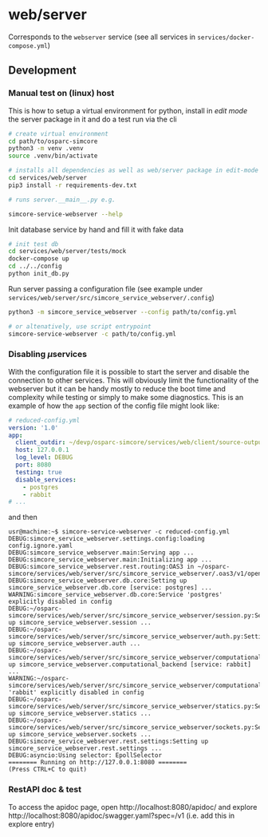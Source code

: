 # web/server

Corresponds to the ```webserver``` service (see all services in ``services/docker-compose.yml``)






## Development

### Manual test on (linux) host

This is how to setup a virtual environment for python, install in *edit mode* the server package
in it and do a test run via the cli
```bash
# create virtual environment
cd path/to/osparc-simcore
python3 -m venv .venv
source .venv/bin/activate

# installs all dependencies as well as web/server package in edit-mode
cd services/web/server
pip3 install -r requirements-dev.txt

# runs server.__main__.py e.g.

simcore-service-webserver --help
```

Init database service by hand and fill it with fake data
```bash
# init test db
cd services/web/server/tests/mock
docker-compose up
cd ../../config
python init_db.py
```

Run server passing a configuration file (see example under ``services/web/server/src/simcore_service_webserver/.config``)
```bash
python3 -m simcore_service_webserver --config path/to/config.yml

# or altenatively, use script entrypoint
simcore-service-webserver -c path/to/config.yml
```

### Disabling $\mu$services

With the configuration file it is possible to start the server and disable the connection to other services. This will obviously limit the functionality of the webserver but
it can be handy mostly to reduce the boot time and complexity while testing or simply to make some
diagnostics. This is an example of how the ``app`` section of the config file might look like:

```yaml
# reduced-config.yml
version: '1.0'
app:
  client_outdir: ~/devp/osparc-simcore/services/web/client/source-output
  host: 127.0.0.1
  log_level: DEBUG
  port: 8080
  testing: true
  disable_services:
    - postgres
    - rabbit
# ...
```
and then

```console
usr@machine:~$ simcore-service-webserver -c reduced-config.yml
DEBUG:simcore_service_webserver.settings.config:loading config.ignore.yaml
DEBUG:simcore_service_webserver.main:Serving app ...
DEBUG:simcore_service_webserver.main:Initializing app ...
DEBUG:simcore_service_webserver.rest.routing:OAS3 in ~/osparc-simcore/services/web/server/src/simcore_service_webserver/.oas3/v1/openapi.yaml
DEBUG:simcore_service_webserver.db.core:Setting up simcore_service_webserver.db.core [service: postgres] ...
WARNING:simcore_service_webserver.db.core:Service 'postgres' explicitly disabled in config
DEBUG:~/osparc-simcore/services/web/server/src/simcore_service_webserver/session.py:Setting up simcore_service_webserver.session ...
DEBUG:~/osparc-simcore/services/web/server/src/simcore_service_webserver/auth.py:Setting up simcore_service_webserver.auth ...
DEBUG:~/osparc-simcore/services/web/server/src/simcore_service_webserver/computational_backend.py:Setting up simcore_service_webserver.computational_backend [service: rabbit] ...
WARNING:~/osparc-simcore/services/web/server/src/simcore_service_webserver/computational_backend.py:Service 'rabbit' explicitly disabled in config
DEBUG:~/osparc-simcore/services/web/server/src/simcore_service_webserver/statics.py:Setting up simcore_service_webserver.statics ...
DEBUG:~/osparc-simcore/services/web/server/src/simcore_service_webserver/sockets.py:Setting up simcore_service_webserver.sockets ...
DEBUG:simcore_service_webserver.rest.settings:Setting up simcore_service_webserver.rest.settings ...
DEBUG:asyncio:Using selector: EpollSelector
======== Running on http://127.0.0.1:8080 ========
(Press CTRL+C to quit)
```

### RestAPI doc & test

To access the apidoc page, open http://localhost:8080/apidoc/ and explore http://localhost:8080/apidoc/swagger.yaml?spec=/v1 (i.e. add this in explore entry)
